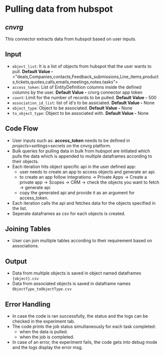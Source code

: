 # Pulling data from hubspot
## _cnvrg_

This connector extracts data from hubspot based on user inputs.

## Input
- `object_list`: It is a list of objects from hubspot that the user wants to pull.
    **Default Value -** <"deals,Companies,contacts,Feedback_submissions,Line_items,products,tickets,quotes,calls,emails,meetings,notes.tasks">
- `access_token`: List of EntityDefinition columns inside the defined columns by the user.
    **Default Value -** cnvrg connector app token
- `count`: Limit for the number of records to be pulled.
    **Default Value -** 500
- `association_id_list`: list of id's to be assiciated.
    **Default Value -** None
- `object_type`: Object to be associated.
    **Default Value -** None
- `to_object_type`: Object to be associated with.
    **Default Value -** None
## Code Flow
- User inputs such as: **access_token** needs to be defined in _projects>settings>secrets_ on the cnvrg platform.
- Bulk queries for pulling data in bulk from hubspot are initiated which pulls the data which is appended to multiple dataframes according to their objects.
- Each iteration hits object specific api in the user defined app:
    - user needs to create an app to access objects and generate an api.
    - to create an app follow integrations -> Private Apps -> Create a private app -> Scopes -> CRM -> check the objects you want to fetch -> generate api
    - copy the generated api and provide it as an argument for access_token.
- Each iteration calls the api and fetches data for the objects specified in the list.
- Seperate dataframes as csv for each objects is created.

## Joining Tables
- User can join multiple tables according to their requirement based on associations.

## Output
-   Data from multiple objects is saved in object named dataframes `{object}.csv`
-   Data from associated objects is saved in dataframe names `ObjectType_toObjectType.csv`

## Error Handling
-   In case the code is ran successfully, the status and the logs can be checked in the experiment tab. 
-   The code prints the job status simultaneously for each task completed:
    - when the data is pulled.
    - when the job is completed.
-  In case of an error, the experiment fails, the code gets into debug mode and the logs display the error msg.
